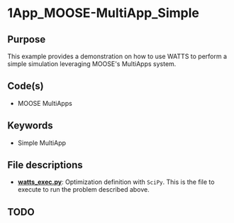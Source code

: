 # 1App_MOOSE-MultiApp_Simple

## Purpose

This example provides a demonstration on how to use WATTS to perform a simple simulation leveraging MOOSE's MultiApps system.

## Code(s)
 
- MOOSE MultiApps

## Keywords
 
- Simple MultiApp

## File descriptions

- [__watts_exec.py__](watts_exec.py): Optimization definition with `SciPy`. This is the file to execute to run the problem described above.
## TODO
